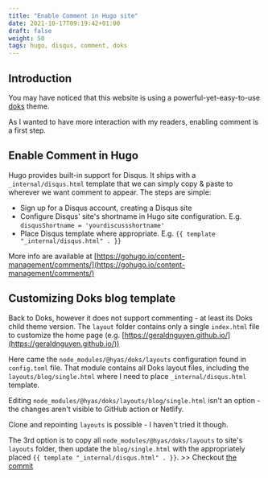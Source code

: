 ```yaml
---
title: "Enable Comment in Hugo site"
date: 2021-10-17T09:19:42+01:00
draft: false
weight: 50
tags: hugo, disqus, comment, doks
---
```


## Introduction

You may have noticed that this website is using a powerful-yet-easy-to-use [doks](https://getdoks.org/) theme.

As I wanted to have more interaction with my readers, enabling comment is a first step.

## Enable Comment in Hugo

Hugo provides built-in support for Disqus. It ships with a `_internal/disqus.html` template that we can simply copy & paste to wherever we want comment to appear. The steps are simple:
- Sign up for a Disqus account, creating a Disqus site
- Configure Disqus' site's shortname in Hugo site configuration. E.g. `disqusShortname = 'yourdiscussshortname'`
- Place Disqus template where appropriate. E.g. `{{ template "_internal/disqus.html" . }}`

More info are available at [https://gohugo.io/content-management/comments/](https://gohugo.io/content-management/comments/)

## Customizing Doks blog template

Back to Doks, however it does not support commenting - at least its Doks child theme version. The `layout` folder contains only a single `index.html` file to customize the home page (e.g. [https://geraldnguyen.github.io/](https://geraldnguyen.github.io/))

Here came the `node_modules/@hyas/doks/layouts` configuration found in `config.toml` file. That module contains all Doks layout files, including the `layouts/blog/single.html` where I need to place `_internal/disqus.html` template. 

Editing `node_modules/@hyas/doks/layouts/blog/single.html` isn't an option - the changes aren't visible to GitHub action or Netlify.

Clone and repointing `layouts` is possible - I haven't tried it though.

The 3rd option is to copy all `node_modules/@hyas/doks/layouts` to site's `layouts` folder, then update the `blog/single.html` with the appropriately placed `{{ template "_internal/disqus.html" . }}`. >> Checkout [the commit](https://github.com/geraldnguyen/geraldnguyen.github.com/commit/8d68bcc1300c76b306939e90bd7132d0943af2f8#diff-5942e866d871d1df37aadd5f735f37d2708ea0c3ebc753ccd1cc38a71a68e19bR13)